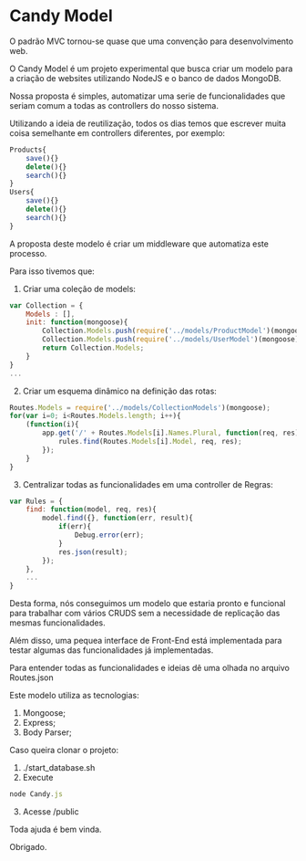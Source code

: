 # Candy Model


O padrão MVC tornou-se quase que uma convenção para desenvolvimento web.

O Candy Model é um projeto experimental que busca criar um modelo para a criação de websites utilizando NodeJS e o banco de dados MongoDB.

Nossa proposta é simples, automatizar uma serie de funcionalidades que seriam comum a todas as controllers do nosso sistema.

Utilizando a ideia de reutilização, todos os dias temos que escrever muita coisa semelhante em controllers diferentes, por exemplo:

```js
Products{
    save(){}
    delete(){}
    search(){}
}
Users{
    save(){}
    delete(){}
    search(){}
}
```

A proposta deste modelo é criar um middleware que automatiza este processo.

Para isso tivemos que:

1. Criar uma coleção de models:

```js
var Collection = {
    Models : [],
    init: function(mongoose){
        Collection.Models.push(require('../models/ProductModel')(mongoose));
        Collection.Models.push(require('../models/UserModel')(mongoose));
        return Collection.Models;
    }
}
...
```

2. Criar um esquema dinâmico na definição das rotas:

```js
Routes.Models = require('../models/CollectionModels')(mongoose);
for(var i=0; i<Routes.Models.length; i++){
    (function(i){
        app.get('/' + Routes.Models[i].Names.Plural, function(req, res){
            rules.find(Routes.Models[i].Model, req, res);
        });
    }
}
```

3. Centralizar todas as funcionalidades em uma controller de Regras:


```js
var Rules = {
    find: function(model, req, res){
        model.find({}, function(err, result){
            if(err){
                Debug.error(err);
            }
            res.json(result);
        });
    },
    ...
}
```

Desta forma, nós conseguimos um modelo que estaria pronto e funcional para trabalhar com vários CRUDS sem a necessidade de replicação das mesmas funcionalidades.

Além disso, uma pequea interface de Front-End está implementada para testar algumas das funcionalidades já implementadas.

Para entender todas as funcionalidades e ideias dê uma olhada no arquivo Routes.json

Este modelo utiliza as tecnologias:

1. Mongoose;
2. Express;
3. Body Parser;

Caso queira clonar o projeto:

1. ./start_database.sh
2. Execute

```js
node Candy.js
```

3. Acesse /public

Toda ajuda é bem vinda.

Obrigado.